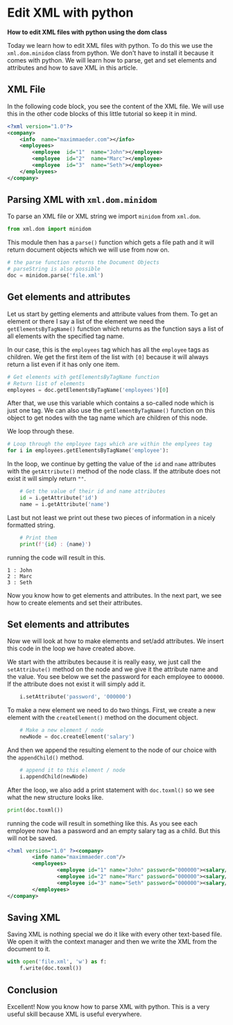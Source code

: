 # Edit XML with python
**How to edit XML files with python using the dom class**

Today we learn how to edit XML files with python. To do this we use the `xml.dom.minidom` class from python. We don't have to install it because it comes with python. We will learn how to parse, get and set elements and attributes and how to save XML in this article.

## XML File

In the following code block, you see the content of the XML file. We will use this in the other code blocks of this little tutorial so keep it in mind.

```xml
<?xml version="1.0"?>
<company>
	<info  name="maximmaeder.com"></info>
	<employees>
		<employee  id="1"  name="John"></employee>
		<employee  id="2"  name="Marc"></employee>
		<employee  id="3"  name="Seth"></employee>
	</employees>
</company>
```

## Parsing XML with `xml.dom.minidom`

To parse an XML file or XML string we import `minidom` from `xml.dom`.

```python
from xml.dom import minidom
```

This module then has a `parse()` function which gets a file path and it will return document objects which we will use from now on.

```python
# the parse function returns the Document Objects
# parseString is also possible
doc = minidom.parse('file.xml')
```

## Get elements and attributes

Let us start by getting elements and attribute values from them. To get an element or there I say a list of the element we need the `getElementsByTagName()` function which returns as the function says a list of all elements with the specified tag name.

In our case, this is the `employees` tag which has all the `employee` tags as children. We get the first item of the list with `[0]` because it will always return a list even if it has only one item.

```python
# Get elements with getElementsByTagName function
# Return list of elements
employees = doc.getElementsByTagName('employees')[0]
```

After that, we use this variable which contains a so-called node which is just one tag. We can also use the `getElementByTagName()` function on this object to get nodes with the tag name which are children of this node.

We loop through these.

```python
# Loop through the employee tags which are within the emplyees tag
for i in employees.getElementsByTagName('employee'):
```

In the loop, we continue by getting the value of the `id` and `name` attributes with the `getAttribute()` method of the node class. If the attribute does not exist it will simply return `""`.

```python
    # Get the value of their id and name attributes
    id = i.getAttribute('id')
    name = i.getAttribute('name')
```

Last but not least we print out these two pieces of information in a nicely formatted string.

```python
    # Print them
    print(f'{id} : {name}')
```

running the code will result in this.

```
1 : John
2 : Marc
3 : Seth
```

Now you know how to get elements and attributes. In the next part, we see how to create elements and set their attributes.

## Set elements and attributes

Now we will look at how to make elements and set/add attributes. We insert this code in the loop we have created above.

We start with the attributes because it is really easy, we just call the `setAttribute()` method on the node and we give it the attribute name and the value. You see below we set the password for each employee to `000000`. If the attribute does not exist it will simply add it.

```python
	i.setAttribute('password', '000000')
```

To make a new element we need to do two things. First, we create a new element with the `createElement()` method on the document object.

```python
    # Make a new element / node
    newNode = doc.createElement('salary')
```

And then we append the resulting element to the node of our choice with the `appendChild()` method.

```python
    # append it to this element / node
    i.appendChild(newNode)
```

After the loop, we also add a print statement with `doc.toxml()` so we see what the new structure looks like.

```python
print(doc.toxml())
```

running the code will result in something like this. As you see each employee now has a password and an empty salary tag as a child. But this will not be saved.

```xml
<?xml version="1.0" ?><company>
        <info name="maximmaeder.com"/>
        <employees>
                <employee id="1" name="John" password="000000"><salary/></employee>
                <employee id="2" name="Marc" password="000000"><salary/></employee>
                <employee id="3" name="Seth" password="000000"><salary/></employee>
        </employees>
</company>
```

## Saving XML

Saving XML is nothing special we do it like with every other text-based file. We open it with the context manager and then we write the XML from the document to it.

```python
with open('file.xml', 'w') as f:
	f.write(doc.toxml())
```

## Conclusion

Excellent! Now you know how to parse XML with python. This is a very useful skill because XML is useful everywhere.
